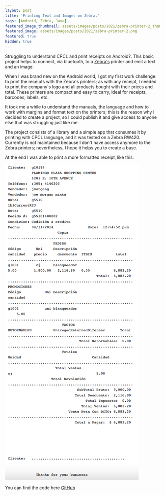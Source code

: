 ```yaml
---
layout: post
title: 'Printing Text and Images on Zebra.'
tags: [Android, Zebra, Java]
featured_image_thumbnail: assets/images/posts/2021/zebra-printer-2_thumbnail2.jpg
featured_image: assets/images/posts/2021/zebra-printer-2.png
featured: true
hidden: true
---
```


Struggling to understand CPCL and print receipts on Android?. This basic project helps to connect, via bluetooth, to a [Zebra's](https://www.zebra.com/us/en/products/printers.html) printer and emit a text and an image. 

<!--more-->

When I was brand new on the Android world, I got my first work challenge: to print the receipts with the Zebra's printers; as with any receipt, I needed to print the company's logo and all products bought with their prices and total. These printers are compact and easy to carry, ideal for receipts, barcodes, labels, etc.

It took me a while to understand the manuals, the language and how to work with margins and format text on the printers; this is the reason why I decided to create a project, so I could publish it and give access to anyone else that was struggling just like me. 

The project consists of a library and a simple app that consumes it by printing with CPCL language, and it was tested on a Zebra RW420. Currently is not maintained because I don't have access anymore to the Zebra printers; nevertheless, I hope it helps you to create a base.

At the end I was able to print a more formatted receipt, like this:

![receipt](assets/images/posts/2021/zebra-printer-pdf.png "Receipt")

You can find the code here [GitHub](https://github.com/rosebm/ZebraPrintingAndroid)
